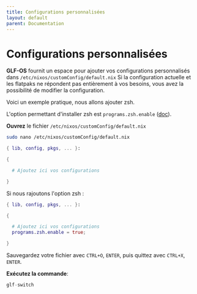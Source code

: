 ```yaml
---
title: Configurations personnalisées
layout: default
parent: Documentation
---
```


# Configurations personnalisées

**GLF-OS** fournit un espace pour ajouter vos configurations personnalisés dans `/etc/nixos/customConfig/default.nix`
Si la configuration actuelle et les flatpaks ne répondent pas entièrement à vos besoins, vous avez la possibilité de modifier la configuration. 

Voici un exemple pratique, nous allons ajouter zsh. 

L'option permettant d'installer zsh est `programs.zsh.enable` ([doc](https://search.nixos.org/options?channel=24.11&from=0&size=50&sort=relevance&type=packages&query=programs.zsh)).

**Ouvrez** le fichier `/etc/nixos/customConfig/default.nix`

```bash
sudo nano /etc/nixos/customConfig/default.nix
```

```nix
{ lib, config, pkgs, ... }:

{

  # Ajoutez ici vos configurations

}
```

Si nous rajoutons l'option zsh : 


```nix
{ lib, config, pkgs, ... }:

{

  # Ajoutez ici vos configurations
  programs.zsh.enable = true;

}
```

Sauvegardez votre fichier avec `CTRL+O`, `ENTER`, puis quittez avec `CTRL+X`, `ENTER`.

**Exécutez la commande**:

```nix
glf-switch
```

